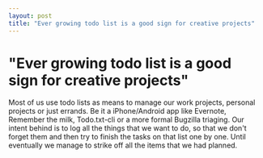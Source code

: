 ```yaml
---
layout: post
title: "Ever growing todo list is a good sign for creative projects"
---
```

"Ever growing todo list is a good sign for creative projects"
===
Most of us use todo lists as means to manage our work projects, personal projects or just errands. Be it a iPhone/Android app like Evernote, Remember the milk, Todo.txt-cli or a more formal Bugzilla triaging. Our intent behind is to log all the things that we want to do, so that we don't forget them and then try to finish the tasks on that list one by one. Until eventually we manage to strike off all the items that we had planned.
